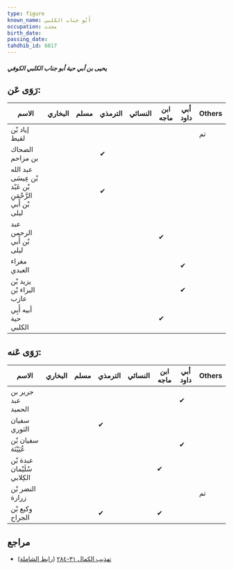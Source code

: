 ```yaml
---
type: figure
known_name: أَبُو جناب الكلبي
occupation: محدث
birth_date:
passing_date:
tahdhib_id: 6817
---
```

##### يحيى بن أبي حية أبو جناب الكلبي الكوفي

## رَوَى عَن:
| الاسم                                                   | البخاري | مسلم | الترمذي | النسائي | ابن ماجه | أبي داود | Others |
| ------------------------------------------------------- | ------- | ---- | ------- | ------- | -------- | -------- | ------ |
| إياد بْن لقيط                                           |         |      |         |         |          |          | تم     |
| الضحاك بن مزاحم                                         |         |      | ✔       |         |          |          |        |
| عبد الله بْن عِيسَى بْن عَبْد الرَّحْمَنِ بْن أَبي ليلى |         |      | ✔       |         |          |          |        |
| عبد الرحمن بْن أَبي ليلى                                |         |      |         |         | ✔        |          |        |
| مغراء العبدي                                            |         |      |         |         |          | ✔        |        |
| يزيد بْن البراء بْن عازب                                |         |      |         |         |          | ✔        |        |
| أبيه أَبِي حية الكلبي                                   |         |      |         |         | ✔        |          |        |
## رَوَى عَنه:
| الاسم                       | البخاري | مسلم | الترمذي | النسائي | ابن ماجه | أبي داود | Others |
| --------------------------- | ------- | ---- | ------- | ------- | -------- | -------- | ------ |
| جرير بن عبد الحميد          |         |      |         |         |          | ✔        |        |
| سفيان الثوري                |         |      | ✔       |         |          |          |        |
| سفيان بْن عُيَيْنَة         |         |      |         |         |          | ✔        |        |
| عبدة بْن سُلَيْمان الكِلابي |         |      |         |         | ✔        |          |        |
| النضر بْن زرارة             |         |      |         |         |          |          | تم     |
| وكيع بْن الجراح             |         |      | ✔       |         | ✔        |          |        |
## مراجع
- [تهذيب الكمال ٣١-٢٨٤](obsidian://open?vault=Tahdhib-al-Kamal&file=Figures/٦٨١٧-يحيى%20بن%20أبي%20حية%20أبو%20جناب%20الكلبي%20الكوفي) ([رابط الشاملة](https://shamela.ws/book/3722/16832))